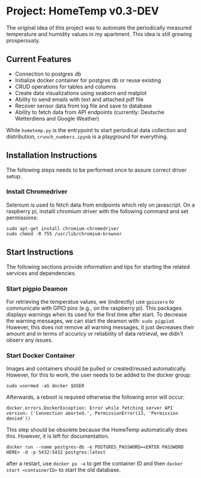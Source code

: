 # Project: HomeTemp v0.3-DEV

The original idea of this project was to automate the periodically measured temperature and humidity values in my
apartment.
This idea is still growing prosperously.

## Current Features

- Connection to postgres db
- Initialize docker container for postgres db or reuse existing
- CRUD operations for tables and columns
- Create data visualizations using seaborn and matplot
- Ability to send emails with text and attached pdf file
- Recover sensor data from log file and save to database
- Ability to fetch data from API endpoints (currently: Deutsche Wetterdiens and Google Weather)

While `hometemp.py` is the entrypoint to start periodical data collection and distribution, `crunch_numbers.ipynb` is a
playground for everything.

## Installation Instructions
The following steps needs to be performed once to assure correct driver setup.

### Install Chromedriver
Selenium is used to fetch data from endpoints which rely on javascript.
On a raspberry pi, installl chromium driver with the following command and set permissions:

```
sudo apt-get install chromium-chromedriver
sudo chmod -R 755 /usr/lib/chromium-browser 
```

## Start Instructions

The following sections provide information and tips for starting the related services and dependencies.

### Start pigpio Deamon

For retrieving the temperatue values, we (indirectly) use `gpiozero` to communicate with GPIO pins (e.g., on the
raspberry pi).
This packages displays warnings when its used for the first time after start. To decrease the warning messages, we can
start the deamon with:
`sudo pigpiod`
However, this does not remove all warning messages, it just decreases their amount and in terms of accuricy or
reliability of data retrieval,
we didn't observ any issues.

### Start Docker Container

Images and containers should be pulled or created/reused automatically. However, for this to work, the user needs to be
added to the docker group:

```
sudo usermod -aG docker $USER
```

Afterwards, a reboot is required otherwise the following error will occur:

```
docker.errors.DockerException: Error while fetching server API version: ('Connection aborted.', PermissionError(13, 'Permission denied'))
```

This step should be obsolete because the HomeTemp automatically does this. However, it is left for documentation.

```
docker run --name postgres-db -e POSTGRES_PASSWORD=<ENTER PASSWORD HERE> -d -p 5432:5432 postgres:latest
```

after a restart, use `docker ps -a` to get the container ID and then `docker start <containerID>` to start the old
database.
